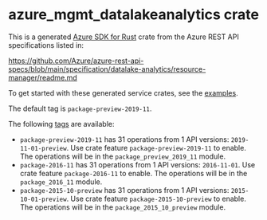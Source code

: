 # azure_mgmt_datalakeanalytics crate

This is a generated [Azure SDK for Rust](https://github.com/Azure/azure-sdk-for-rust) crate from the Azure REST API specifications listed in:

https://github.com/Azure/azure-rest-api-specs/blob/main/specification/datalake-analytics/resource-manager/readme.md

To get started with these generated service crates, see the [examples](https://github.com/Azure/azure-sdk-for-rust/blob/main/services/README.md#examples).

The default tag is `package-preview-2019-11`.

The following [tags](https://github.com/Azure/azure-sdk-for-rust/blob/main/services/tags.md) are available:

- `package-preview-2019-11` has 31 operations from 1 API versions: `2019-11-01-preview`. Use crate feature `package-preview-2019-11` to enable. The operations will be in the `package_preview_2019_11` module.
- `package-2016-11` has 31 operations from 1 API versions: `2016-11-01`. Use crate feature `package-2016-11` to enable. The operations will be in the `package_2016_11` module.
- `package-2015-10-preview` has 31 operations from 1 API versions: `2015-10-01-preview`. Use crate feature `package-2015-10-preview` to enable. The operations will be in the `package_2015_10_preview` module.